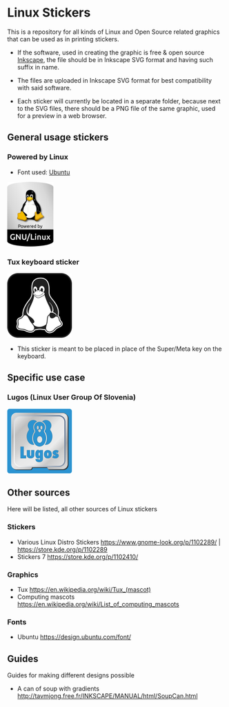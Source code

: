 # Linux Stickers
This is a repository for all kinds of Linux and Open Source related graphics that can be used as in printing stickers.

- If the software, used in creating the graphic is free & open source [Inkscape](https://inkscape.org/), the file should be in Inkscape SVG format and having such suffix in name.

- The files are uploaded in Inkscape SVG format for best compatibility with said software.

- Each sticker will currently be located in a separate folder, because next to the SVG files, there should be a PNG file of the same graphic, used for a preview in a web browser.

## General usage stickers

### Powered by Linux

- Font used: [Ubuntu](https://design.ubuntu.com/font/)
<img src="https://github.com/aha999/LinuxStickers/blob/main/Powered%20by%20Linux/Tux_sticker_inkscape.png" alt="powered by Linux" height="150">

### Tux keyboard sticker

<img src="https://github.com/aha999/LinuxStickers/blob/main/Tux%20Keyboard/Tux_keyboard_sticker_Inkscape.png" alt="powered by Linux" height="150">

- This sticker is meant to be placed in place of the Super/Meta key on the keyboard.

## Specific use case

### Lugos (Linux User Group Of Slovenia)

<img src="https://github.com/aha999/LinuxStickers/blob/main/Lugos/lugos_sticker.png" alt="powered by Linux" height="150">

## Other sources

Here will be listed, all other sources of Linux stickers

### Stickers

- Various Linux Distro Stickers https://www.gnome-look.org/p/1102289/ | https://store.kde.org/p/1102289
- Stickers 7 https://store.kde.org/p/1102410/

### Graphics

- Tux https://en.wikipedia.org/wiki/Tux_(mascot)
- Computing mascots https://en.wikipedia.org/wiki/List_of_computing_mascots

### Fonts

- Ubuntu https://design.ubuntu.com/font/

## Guides

Guides for making different designs possible

- A can of soup with gradients http://tavmjong.free.fr/INKSCAPE/MANUAL/html/SoupCan.html
